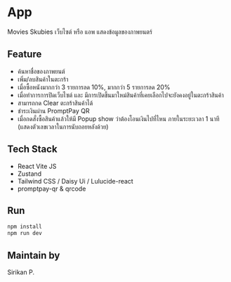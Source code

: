 #  App
Movies Skubies
เว็บไซต์ หรือ แอพ แสดงข้อมูลของภาพยนตร์

## Feature
- ค้นหาชื่อของภาพยนต์
- เพิ่ม/ลบสินค้าในตะกร้า
- เมื่อซื้อหนังมากกว่า 3 รายการลด 10%, มากกว่า 5 รายการลด 20%
- เมื่อทำการการปิดเว็บไซต์ และ มีการเปิดขึ้นมาใหม่สินค้าที่เคยเลือกไปจะยังคงอยู่ในตะกร้าสินค้า
- สามารถกด Clear ตะกร้าสินค้าได้
- ชำระเงินผ่าน PromptPay QR
- เมื่อกดสั่งซื้อสินค้าแล้วให้มี Popup show ว่าต้องโอนเงินไปที่ไหน ภายในระยะเวลา 1 นาที (แสดงตัวเลขเวลาในการนับถอยหลังด้วย)


## Tech Stack
- React Vite JS
- Zustand 
- Tailwind CSS / Daisy Ui / Lulucide-react 
- promptpay-qr & qrcode


## Run

```bash
npm install
npm run dev

```
## Maintain by
Sirikan P.
